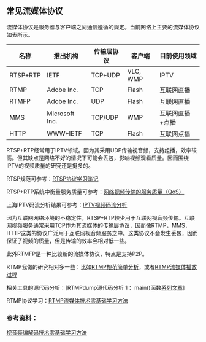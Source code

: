 ## 常见流媒体协议

流媒体协议是服务器与客户端之间通信遵循的规定。当前网络上主要的流媒体协议如表所示。

| 名称       | 推出机构           | 传输层协议   | 客户端      | 目前使用领域   |
| -------- | -------------- | ------- | -------- | -------- |
| RTSP+RTP | IETF           | TCP+UDP | VLC, WMP | IPTV     |
| RTMP     | Adobe Inc.     | TCP     | Flash    | 互联网直播    |
| RTMFP    | Adobe Inc.     | UDP     | Flash    | 互联网直播    |
| MMS      | Microsoft Inc. | TCP/UDP | WMP      | 互联网直播+点播 |
| HTTP     | WWW+IETF       | TCP     | Flash    | 互联网点播    |

RTSP+RTP经常用于IPTV领域。因为其采用UDP传输视音频，支持组播，效率较高。但其缺点是网络不好的情况下可能会丢包，影响视频观看质量。因而围绕IPTV的视频质量的研究还是挺多的。

RTSP规范可参考：[RTSP协议学习笔记](http://blog.csdn.net/leixiaohua1020/article/details/11955341)

RTSP+RTP系统中衡量服务质量可参考：[网络视频传输的服务质量（QoS）](http://blog.csdn.net/leixiaohua1020/article/details/11883393)

上海IPTV码流分析结果可参考：[IPTV视频码流分析](http://blog.csdn.net/leixiaohua1020/article/details/11846761)

因为互联网网络环境的不稳定性，RTSP+RTP较少用于互联网视音频传输。互联网视频服务通常采用TCP作为其流媒体的传输层协议，因而像RTMP，MMS，HTTP这类的协议广泛用于互联网视音频服务之中。这类协议不会发生丢包，因而保证了视频的质量，但是传输的效率会相对低一些。

此外RTMFP是一种比较新的流媒体协议，特点是支持P2P。

RTMP我做的研究相对多一些：比如[RTMP规范简单分析](http://blog.csdn.net/leixiaohua1020/article/details/11694129)，或者[RTMP流媒体播放过程](http://blog.csdn.net/leixiaohua1020/article/details/11704355)

相关工具的源代码分析：[RTMPdump源代码分析 1： main()函数[系列文章\]](http://blog.csdn.net/leixiaohua1020/article/details/12952977)

RTMP协议学习：[RTMP流媒体技术零基础学习方法](http://blog.csdn.net/leixiaohua1020/article/details/15814587)

### 参考资料：

[视音频编解码技术零基础学习方法](http://blog.csdn.net/leixiaohua1020/article/details/18893769)